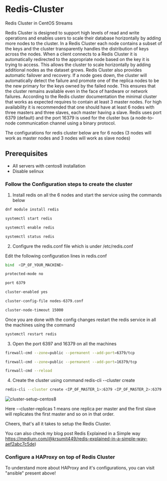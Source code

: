# Redis-Cluster

Redis Cluster in CentOS Streams

Redis Cluster is designed to support high levels of read and write operations and enables users to scale their database horizontally by adding more nodes to the cluster. In a Redis Cluster each node contains a subset of the keys and the cluster transparently handles the distribution of keys across the nodes. When a client connects to a Redis Cluster it is automatically redirected to the appropriate node based on the key it is trying to access. This allows the cluster to scale horizontally by adding additional nodes as the dataset grows. Redis Cluster also provides automatic failover and recovery. If a node goes down, the cluster will automatically detect the failure and promote one of the replica nodes to be the new primary for the keys owned by the failed node. This ensures that the cluster remains available even in the face of hardware or network failures. According to the Redis cluster documentation the minimal cluster that works as expected requires to contain at least 3 master nodes. For high availability it is recommended that one should have at least 6 nodes with three masters and three slaves, each master having a slave. Redis uses port 6379 (default) and the port 16379 is used for the cluster bus (a node-to-node communication channel using a binary protocol.

The configurations for redis cluster below are for 6 nodes (3 nodes will work as master nodes and 3 nodes will work as slave nodes)

## Prerequisites

- All servers with centos8 installation 
- Disable selinux

### Follow the Configuration steps to create the cluster

1) Install redis on all the 6 nodes and start the service using the commands below

```bash
dnf module install redis
```

```bash
systemctl start redis
```

```bash
systemctl enable redis
```

```bash
systemctl status redis
```

2) Configure the redis.conf file which is under /etc/redis.conf

Edit the following configuration lines in redis.conf

```bash
bind  <IP_OF_YOUR_MACHINE>
```

```bash
protected-mode no
```

```bash
port 6379
```

```bash
cluster-enabled yes
```

```bash
cluster-config-file nodes-6379.conf
```

```bash
cluster-node-timeout 15000
```

Once you are done with the config changes restart the redis service in all the machines using the command

```bash
systemctl restart redis
```

3) Open the port 6397 and 16379 on all the machines

```bash
firewall-cmd --zone=public --permanent --add-port=6379/tcp
```

```bash
firewall-cmd --zone=public --permanent --add-port=16379/tcp
```

```bash
firewall-cmd --reload
```

4) Create the cluster using command redis-cli --cluster create

```bash
redis-cli --cluster create <IP_OF_MASTER_1>:6379 <IP_OF_MASTER_2>:6379 <IP_OF_MASTER_3>:6379 <IP_OF_SLAVE_1>:6379 <IP_OF_SLAVE_2>:6379 <IP_OF_SLAVE_3>:6379 --cluster-replicas 1
```

![cluster-setup-centos8](https://user-images.githubusercontent.com/37767537/228921795-7450d2e3-0662-4dc1-a8e1-0fcd35a34c0c.png)

Here --cluster-replicas 1 means one replica per master and the first slave will replicates the first master and so on in that order.

Cheers, that's all it takes to setup the Redis Cluster.

You can also check my blog post Redis Explained in a Simple way
https://medium.com/@krsumit449/redis-explained-in-a-simple-way-aef2abc7c5de)

### Configure a HAProxy on top of Redis Cluster

To understand more about HAProxy and it's configurations, you can visit "ansible" present above!

